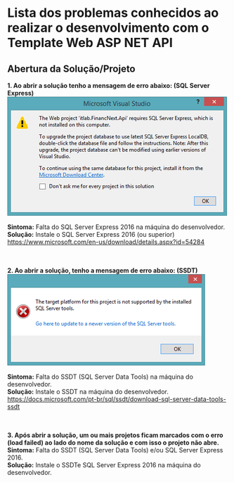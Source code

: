 # Lista dos problemas conhecidos ao realizar o desenvolvimento com o Template Web ASP NET API
## Abertura da Solução/Projeto
<strong>1. Ao abrir a solução tenho a mensagem de erro abaixo: (SQL Server Express)</strong>
<br><img src="images/error-sql-server-express-missing.png">

<strong>Sintoma:</strong> Falta do SQL Server Express 2016 na máquina do desenvolvedor.
<br><strong>Solução:</strong> Instale o SQL Server Express 2016 (ou superior) https://www.microsoft.com/en-us/download/details.aspx?id=54284

<br><br>
<strong>2. Ao abrir a solução, tenho a mensagem de erro abaixo: (SSDT)</strong>
<br><img src="images/error-ssdt-missing.png">

<strong>Sintoma:</strong> Falta do SSDT (SQL Server Data Tools) na máquina do desenvolvedor.
<br><strong>Solução:</strong> Instale o SSDT na máquina do desenvolvedor. https://docs.microsoft.com/pt-br/sql/ssdt/download-sql-server-data-tools-ssdt

<br><br>
<strong>3. Após abrir a solução, um ou mais projetos ficam marcados com o erro <strong>(load failed)</strong> ao lado do nome da solução e com isso o projeto não abre.</strong>
<br><strong>Sintoma:</strong> Falta do SSDT (SQL Server Data Tools) e/ou SQL Server Express 2016.
<br><strong>Solução:</strong> Instale o SSDTe SQL Server Express 2016 na máquina do desenvolvedor. 
